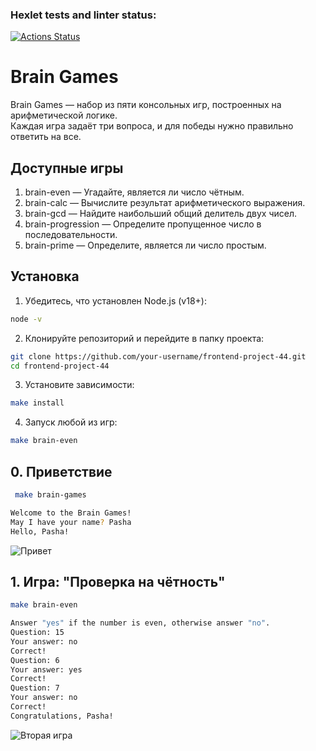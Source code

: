 ### Hexlet tests and linter status:
[![Actions Status](https://github.com/Maxxx1ne/frontend-project-44/actions/workflows/hexlet-check.yml/badge.svg)](https://github.com/Maxxx1ne/frontend-project-44/actions)


# Brain Games

Brain Games — набор из пяти консольных игр, построенных на арифметической логике.  
Каждая игра задаёт три вопроса, и для победы нужно правильно ответить на все.

## Доступные игры

1. brain-even — Угадайте, является ли число чётным.  
2. brain-calc — Вычислите результат арифметического выражения.  
3. brain-gcd — Найдите наибольший общий делитель двух чисел.  
4. brain-progression — Определите пропущенное число в последовательности.  
5. brain-prime — Определите, является ли число простым.

## Установка

1. Убедитесь, что установлен Node.js (v18+):
```bash
node -v
```

2. Клонируйте репозиторий и перейдите в папку проекта:
```bash
git clone https://github.com/your-username/frontend-project-44.git
cd frontend-project-44
```

3. Установите зависимости:
```bash
make install
```

4. Запуск любой из игр:
```bash
make brain-even
```


## 0. Приветствие
```bash
 make brain-games
```

```bash
Welcome to the Brain Games!
May I have your name? Pasha
Hello, Pasha!
```
![Привет](https://s7.ezgif.com/tmp/ezgif-76626c5b2e8394.gif)


## 1. Игра: "Проверка на чётность"
```bash
make brain-even
```

```bash
Answer "yes" if the number is even, otherwise answer "no".
Question: 15
Your answer: no
Correct!
Question: 6
Your answer: yes
Correct!
Question: 7
Your answer: no
Correct!
Congratulations, Pasha!
```
![Вторая игра](https://s7.ezgif.com/tmp/ezgif-7ded505959a028.gif)


